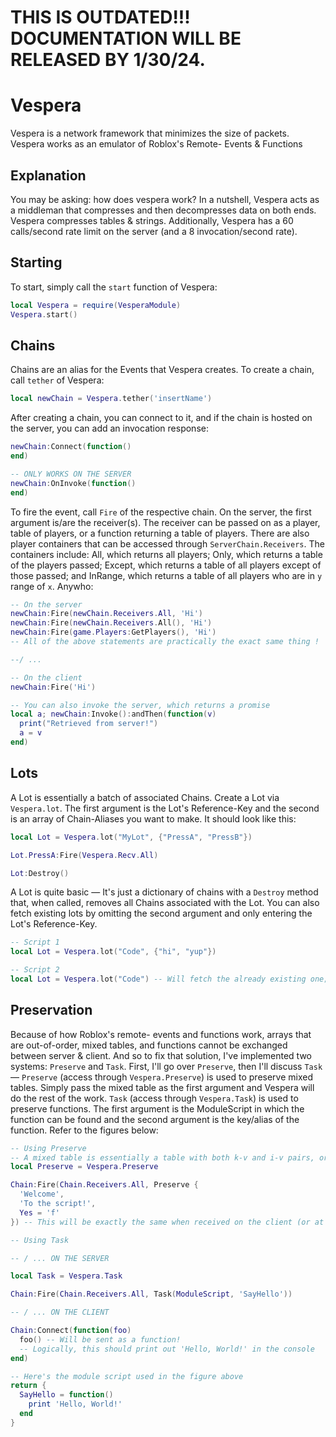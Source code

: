 # THIS IS OUTDATED!!! DOCUMENTATION WILL BE RELEASED BY 1/30/24.

# Vespera
Vespera is a network framework that minimizes the size of packets. 
Vespera works as an emulator of Roblox's Remote- Events &amp; Functions

## Explanation

You may be asking: how does vespera work? In a nutshell, Vespera acts as a middleman that compresses and then decompresses data on both ends. Vespera compresses tables & strings. 
Additionally, Vespera has a 60 calls/second rate limit on the server (and a 8 invocation/second rate).

## Starting

To start, simply call the `start` function of Vespera:

```lua
local Vespera = require(VesperaModule)
Vespera.start()
```

## Chains

Chains are an alias for the Events that Vespera creates. To create a chain, call `tether` of Vespera:

```lua
local newChain = Vespera.tether('insertName')
```

After creating a chain, you can connect to it, and if the chain is hosted on the server, you can add an invocation response:

```lua
newChain:Connect(function()
end)

-- ONLY WORKS ON THE SERVER
newChain:OnInvoke(function()
end)
```

To fire the event, call `Fire` of the respective chain. On the server, the first argument is/are the receiver(s). The receiver can be passed on as a player, table of players, or a function returning a table of players. There are also player containers that can be accessed through `ServerChain.Receivers`. The containers include: All, which returns all players; Only, which returns a table of the players passed; Except, which returns a table of all players except of those passed; and InRange, which returns a table of all players who are in `y` range of `x`. Anywho:

```lua
-- On the server
newChain:Fire(newChain.Receivers.All, 'Hi')
newChain:Fire(newChain.Receivers.All(), 'Hi')
newChain:Fire(game.Players:GetPlayers(), 'Hi')
-- All of the above statements are practically the exact same thing !

--/ ...

-- On the client
newChain:Fire('Hi')

-- You can also invoke the server, which returns a promise
local a; newChain:Invoke():andThen(function(v)
  print("Retrieved from server!")
  a = v
end)
```

## Lots

A Lot is essentially a batch of associated Chains. Create a Lot via `Vespera.lot`. The first argument is the Lot's Reference-Key and the second is an array of Chain-Aliases you want to make. It should look like this:

```lua
local Lot = Vespera.lot("MyLot", {"PressA", "PressB"})

Lot.PressA:Fire(Vespera.Recv.All)

Lot:Destroy()
```

A Lot is quite basic — It's just a dictionary of chains with a `Destroy` method that, when called, removes all Chains associated with the Lot. You can also fetch existing lots by omitting the second argument and only entering the Lot's Reference-Key.

```lua
-- Script 1
local Lot = Vespera.lot("Code", {"hi", "yup"})

-- Script 2
local Lot = Vespera.lot("Code") -- Will fetch the already existing one; any attempt to overwrite an existing one will fail!
```

## Preservation

Because of how Roblox's remote- events and functions work, arrays that are out-of-order, mixed tables, and functions cannot be exchanged between server & client. And so to fix that solution, I've implemented two systems: `Preserve` and `Task`. First, I'll go over `Preserve`, then I'll discuss `Task` — `Preserve` (access through `Vespera.Preserve`) is used to preserve mixed tables. Simply pass the mixed table as the first argument and Vespera will do the rest of the work. `Task` (access through `Vespera.Task`) is used to preserve functions. The first argument is the ModuleScript in which the function can be found and the second argument is the key/alias of the function. Refer to the figures below:

```lua
-- Using Preserve
-- A mixed table is essentially a table with both k-v and i-v pairs, or in other words, a table that is both a dictionary and array at the same time.
local Preserve = Vespera.Preserve

Chain:Fire(Chain.Receivers.All, Preserve {
  'Welcome',
  'To the script!',
  Yes = 'f'
}) -- This will be exactly the same when received on the client (or at least should be ... if any bugs are encountered, make an issue on this page!)
```


```lua
-- Using Task

-- / ... ON THE SERVER

local Task = Vespera.Task

Chain:Fire(Chain.Receivers.All, Task(ModuleScript, 'SayHello'))

-- / ... ON THE CLIENT

Chain:Connect(function(foo)
  foo() -- Will be sent as a function!
  -- Logically, this should print out 'Hello, World!' in the console
end)

```

```lua
-- Here's the module script used in the figure above
return {
  SayHello = function()
    print 'Hello, World!'
  end
}
```
